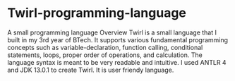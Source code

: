 # Twirl-programming-language
A small programming language
Overview
Twirl is a small language that I built in my 3rd year of BTech. It supports various fundamental programming concepts such as variable-declaration, function calling, conditional statements, loops, proper order of operations, and calculation. The language syntax is meant to be very readable and intuitive. I used ANTLR 4 and JDK 13.0.1 to create Twirl. It is user friendy language.

